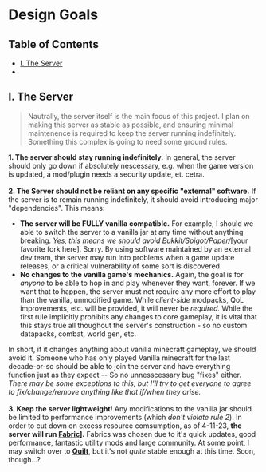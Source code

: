 # **Design Goals**
## Table of Contents
 - [I. The Server](#i-the-server)
 - 

## **I. The Server** 
> Nautrally, the server itself is the main focus of this project. I plan on making this server as stable as possible, and ensuring minimal maintenence is required to keep the server running indefinitely. Something this complex is going to need some ground rules.

**1. The server should stay running indefinitely.** In general, the server should only go down if absolutely nescessary, e.g. when the game version is updated, a mod/plugin needs a security update, et. cetra.
<br>
<br>
**2. The Server should not be reliant on any specific "external" software.** If the server is to remain running indefinitely, it should avoid introducing major "dependencies". This means:

 - **The server will be FULLY vanilla compatible.** For example, I should we able to switch the server to a vanilla jar at any time without anything breaking. *Yes, this means we should avoid Bukkit/Spigot/Paper/*[your favorite fork here]. Sorry. By using software maintained by an external dev team, the server may run into problems when a game update releases, or a critical vulnerability of some sort is discovered.
 - **No changes to the vanilla game's mechanics.** Again, the goal is for *anyone* to be able to hop in and play whenever they want, forever. If we want that to happen, the server must not require any more effort to play than the vanilla, unmodified game. While *client-side* modpacks, QoL improvements, etc. will be provided, it will never be *required.* While the first rule implicitly prohibits any changes to core gameplay, it is vital that this stays true all thoughout the server's construction - so no custom datapacks, combat, world gen, etc.

 In short, if it changes anything about vanilla minecraft gameplay, we should avoid it. Someone who has only played Vanilla minecraft for the last decade-or-so should be able to join the server and have everything function just as they expect -- So no unnesscessary bug "fixes" either. *There may be some exceptions to this, but I'll try to get everyone to agree to fix/change/remove anything like that if/when they arise.*
<br>
<br>
**3. Keep the server lightweight!** Any modifications to the vanilla jar should be limited to performance improvements (which *don't violate rule 2*). In order to cut down on excess resource comsumption, as of 4-11-23, **the server will run [Fabric](https://fabricmc.net/)].** Fabrics was chosen due to it's quick updates, good performance, fantastic utility mods and large community. At some point, I may switch over to **[Quilt](https://quiltmc.org)**, but it's not *quite* stable enough at this time. Soon, though...?
